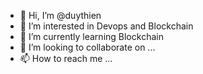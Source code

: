 - 👋 Hi, I’m @duythien
- 👀 I’m interested in Devops and Blockchain
- 🌱 I’m currently learning Blockchain
- 💞️ I’m looking to collaborate on ...
- 📫 How to reach me ...

<!---
duythien/duythien is a ✨ special ✨ repository because its `README.md` (this file) appears on your GitHub profile.
You can click the Preview link to take a look at your changes.
--->
